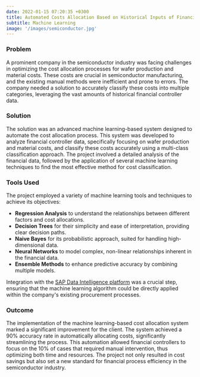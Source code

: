 ```yaml
---
date: 2022-01-15 07:20:35 +0300
title: Automated Costs Allocation Based on Historical Inputs of Financial Controllers
subtitle: Machine Learning
image: '/images/semiconductor.jpg'
---
```


### Problem
A prominent company in the semiconductor industry was facing challenges in optimizing the cost allocation processes for wafer production and material costs. These costs are crucial in semiconductor manufacturing, and the existing manual methods were inefficient and prone to errors. The company needed a solution to accurately classify these costs into multiple categories, leveraging the vast amounts of historical financial controller data.

### Solution
The solution was an advanced machine learning-based system designed to automate the cost allocation process. This system was developed to analyze financial controller data, specifically focusing on wafer production and material costs, and classify these costs accurately using a multi-class classification approach. The project involved a detailed analysis of the financial data, followed by the application of several machine learning techniques to find the most effective method for cost classification.

### Tools Used
The project employed a variety of machine learning tools and techniques to achieve its objectives:

- **Regression Analysis** to understand the relationships between different factors and cost allocations.
- **Decision Trees** for their simplicity and ease of interpretation, providing clear decision paths.
- **Naive Bayes** for its probabilistic approach, suited for handling high-dimensional data.
- **Neural Networks** to model complex, non-linear relationships inherent in the financial data.
- **Ensemble Methods** to enhance predictive accuracy by combining multiple models.

Integration with the [SAP Data Intelligence platform](https://www.sap.com/products/technology-platform/data-intelligence.html) was a crucial step, ensuring that the machine learning algorithm could be directly applied within the company's existing procurement processes.

### Outcome
The implementation of the machine learning-based cost allocation system marked a significant improvement for the client. The system achieved a 90% accuracy rate in automatically allocating costs, significantly streamlining the process. This automation allowed financial controllers to focus on the 10% of cases that required manual intervention, thus optimizing both time and resources. The project not only resulted in cost savings but also set a new standard for financial process efficiency in the semiconductor industry.